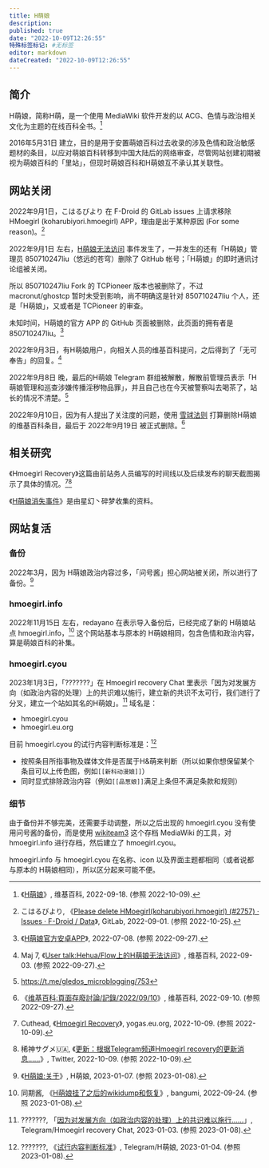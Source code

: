 ```yaml
---
title: H萌娘
description:
published: true
date: "2022-10-09T12:26:55"
特殊标签标记: #无标签
editor: markdown
dateCreated: "2022-10-09T12:26:55"
---
```


## 简介

H萌娘，简称H萌，是一个使用 MediaWiki 软件开发的以 ACG、色情与政治相关文化为主题的在线百科全书。[^wiki]

[^wiki]: 《[H萌娘](https://web.archive.org/web/20220918055008/https://zh.wikipedia.org/wiki/H萌娘)》, 维基百科, 2022-09-18. (参照 2022-10-09).

2016年5月31日 建立，目的是用于安置萌娘百科过去收录的涉及色情和政治敏感题材的条目，以应对萌娘百科转移到中国大陆后的网络审查，尽管网站创建初期被视为萌娘百科的「里站」，但现时萌娘百科和H萌娘互不承认其关联性。

## 网站关闭

2022年9月1日，こはるびより 在 F-Droid 的 GitLab issues 上请求移除 HMoegirl (koharubiyori.hmoegirl) APP，理由是出于某种原因 (For some reason)。[^2757]

[^2757]: こはるびより, 《[Please delete HMoegirl(koharubiyori.hmoegirl) (#2757) · Issues · F-Droid / Data](https://web.archive.org/web/20221024012615/https://gitlab.com/fdroid/fdroiddata/-/issues/2757)》, GitLab, 2022-09-01. (参照 2022-10-25).

2022年9月1日 左右，[H萌娘无法访问][] 事件发生了，一并发生的还有「H萌娘」管理员 850710247liu（悠远的苍穹）删除了 GitHub 帐号；「H萌娘」的即时通讯讨论组被关闭。

[H萌娘无法访问]: /website/萌娘百科.md#相关网站H萌娘无法访问

所以 850710247liu Fork 的 TCPioneer 版本也被删除了，不过 macronut/ghostcp 暂时未受到影响，尚不明确这是针对 850710247liu 个人，还是「H萌娘」，又或者是 TCPioneer 的审查。

未知时间，H萌娘的官方 APP 的 GitHub 页面被删除，此页面的拥有者是 850710247liu。[^hmad]

[^hmad]: 《[H萌娘官方安卓APP](https://web.archive.org/web/20220708222143/https://850710247liu.github.io/HMoegirlAppDistribution/)》, 2022-07-08. (参照 2022-09-27).

2022年9月3日，有H萌娘用户，向相关人员的维基百科提问，之后得到了「无可奉告」的回复。[^mukvgj02]

[^mukvgj02]: Maj 7, 《[User talk:Hehua/Flow上的H萌娘无法访问](https://web.archive.org/web/20220904143609/https:/zh.wikipedia.org/wiki/Topic:X2ga1n1wmukvgj02)》, 维基百科, 2022-09-03. (参照 2022-09-27).

2022年9月8日 晚，最后的H萌娘 Telegram 群组被解散，解散前管理员表示「H萌娘管理和巡查涉嫌传播淫秽物品罪」，并且自己也在今天被警察叫去喝茶了，站长的情况不清楚。[^tgm]

[^tgm]: <https://t.me/gledos_microblogging/753>

2022年9月10日，因为有人提出了关注度的问题，使用 [雪球法则][] 打算删除H萌娘的维基百科条目，最后于 2022年9月19日 被正式删除。[^wikich]

[雪球法则]: https://zh.wikipedia.org/wiki/Wikipedia:雪球法则

[^wikich]: 《[维基百科:頁面存廢討論/記錄/2022/09/10](https://web.archive.org/web/20220926125127/https://zh.wikipedia.org/wiki/Wikipedia:頁面存廢討論/記錄/2022/09/10#H萌娘)》, 维基百科, 2022-09-10. (参照 2022-09-27).

## 相关研究

《Hmoegirl Recovery》这篇由前站务人员编写的时间线以及后续发布的聊天截图揭示了具体的情况。[^yDKV0][^46112]

[^yDKV0]: Cuthead, 《[Hmoegirl Recovery](https://archive.ph/yDKV0 "https://yogas.eu.org/views/hmoegirl_recovery.html")》, yogas.eu.org, 2022-10-09. (参照 2022-10-09).

[^46112]: 稀神サグメ🇺🇦, 《[更新：根据Telegram频道Hmoegirl recovery的更新消息……](https://web.archive.org/web/20221009040408/https://twitter.com/kishinsagi/status/1578801838022746112)》, Twitter, 2022-10-09. (参照 2022-10-09).

《[H萌娘消失事件](https://zh.wikipedia.org/wiki/User:星幻丶碎梦/H萌娘消失事件)》是由星幻丶碎梦收集的资料。

## 网站复活

### 备份

2022年3月，因为 H萌娘政治内容过多，「问号酱」担心网站被关闭，所以进行了备份。[^hmoe_a]

[^hmoe_a]: 《[H萌娘:关于](https://web.archive.org/web/20230107101206/https://hmoegirl.eu.org/H萌娘:关于)》, H萌娘, 2023-01-07. (参照 2023-01-08).

### hmoegirl.info

2022年11月15日 左右，redayano 在表示导入备份后，已经完成了新的 H萌娘站点 hmoegirl.info，[^373261] 这个网站基本与原本的 H萌娘相同，包含色情和政治内容，算是萌娘百科的补集。

[^373261]: 同期酱, 《[H萌娘挂了之后的wikidump和恢复](https://web.archive.org/web/20221228061707/https://bangumi.tv/group/topic/373261)》, bangumi, 2022-09-24. (参照 2023-01-08).

### hmoegirl.cyou

2023年1月3日，「???????」在 Hmoegirl recovery Chat 里表示「因为对发展方向（如政治内容的处理）上的共识难以施行，建立新的共识不太可行，我们进行了分叉，建立一个站如其名的H萌娘」。[^hmoegl_195] 域名是：

[^hmoegl_195]: ???????, 「[因为对发展方向（如政治内容的处理）上的共识难以施行……](https://web.archive.org/web/20230108042422/https://t.me/hmoegirllegacy/195?embed=1&mode=tme)」, Telegram/Hmoegirl recovery Chat, 2023-01-03. (参照 2023-01-08).

+   hmoegirl.cyou
+   hmoegirl.eu.org

目前 hmoegirl.cyou 的试行内容判断标准是：[^nhmoegl_182]

[^nhmoegl_182]: ???????, 《[试行内容判断标准](https://web.archive.org/web/20230108044509/https://t.me/newhmoegirl/182?embed=1&mode=tme)》, Telegram/H萌娘, 2023-01-04. (参照 2023-01-08).

+   按照条目所指事物及媒体文件是否属于H&萌来判断（所以如果你想保留某个条目可以上传色图，例如`[[新科动漫娘]]`）
+   同时显式排除政治内容（例如`[[品葱娘]]`满足上条但不满足条款和规则）

### 细节

由于备份并不够完美，还需要手动调整，所以之后出现的 hmoegirl.cyou 没有使用问号酱的备份，而是使用 [wikiteam3][] 这个存档 MediaWiki 的工具，对 hmoegirl.info 进行存档，然后建立了 hmoegirl.cyou。

[wikiteam3]: https://github.com/elsiehupp/wikiteam3

hmoegirl.info 与 hmoegirl.cyou 在名称、icon 以及界面主题都相同（或者说都与原本的 H萌娘相同），所以区分起来可能不便。
